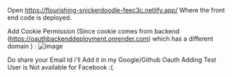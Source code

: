 Open https://flourishing-snickerdoodle-feec3c.netlify.app/ Where the front end code is deployed.

Add Cookie Permission (Since cookie comes from backend (https://oauthbackenddeployment.onrender.com) which has a different domain ) : 
![image](https://github.com/Rixonraj/OAuthCapestone_React/assets/85862632/3fc917a0-0eb1-48c9-b064-a8b6eeaaed30)

Do share your Email Id i'll Add it in my Google/Github Oauth Adding Test User is Not available for Facebook :(. 
